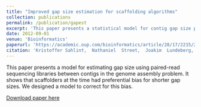 ```yaml
---
title: "Improved gap size estimation for scaffolding algorithms"
collection: publications
permalink: /publication/gapest
excerpt: 'This paper presents a statistical model for contig gap size prediction.'
date: 2012-09-01
venue: 'Bioinformatics'
paperurl: 'https://academic.oup.com/bioinformatics/article/28/17/2215/246308'
citation: 'Kristoffer Sahlin†,  Nathaniel  Street,  Joakim  Lundeberg,  and  Lars  Arvestad. (2014). &quot;Improved gap size estimation for scaffolding algorithms.&quot; <i>Bioinformatics</i>. 28(17):2215–2222.'
---
```


This paper presents a model for estimating gap size using paired-read sequencing libraries between contigs in the genome assembly problem. It shows that scaffolders at the time had preferential bias for shorter gap sizes. We designed a model to correct for this bias.

[Download paper here](https://academic.oup.com/bioinformatics/article/28/17/2215/246308)



